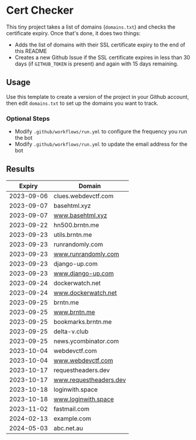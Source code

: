# Cert Checker

This tiny project takes a list of domains (`domains.txt`) and checks the certificate expiry. Once that's done, it does two things:

- Adds the list of domains with their SSL certificate expiry to the end of this README
- Creates a new Github Issue if the SSL certificate expires in less than 30 days (if `GITHUB_TOKEN` is present) and again with 15 days remaining.


## Usage

Use this template to create a version of the project in your Github account, then edit `domains.txt` to set up the domains you want to track.


### Optional Steps

- Modify `.github/workflows/run.yml` to configure the frequency you run the bot
- Modify `.github/workflows/run.yml` to update the email address for the bot

## Results

| Expiry    | Domain   |
|-----------|----------|
| 2023-09-06 | clues.webdevctf.com |
| 2023-09-07 | basehtml.xyz |
| 2023-09-07 | www.basehtml.xyz |
| 2023-09-22 | hn500.brntn.me |
| 2023-09-23 | utils.brntn.me |
| 2023-09-23 | runrandomly.com |
| 2023-09-23 | www.runrandomly.com |
| 2023-09-23 | django-up.com |
| 2023-09-23 | www.django-up.com |
| 2023-09-24 | dockerwatch.net |
| 2023-09-24 | www.dockerwatch.net |
| 2023-09-25 | brntn.me |
| 2023-09-25 | www.brntn.me |
| 2023-09-25 | bookmarks.brntn.me |
| 2023-09-25 | delta-v.club |
| 2023-09-25 | news.ycombinator.com |
| 2023-10-04 | webdevctf.com |
| 2023-10-04 | www.webdevctf.com |
| 2023-10-17 | requestheaders.dev |
| 2023-10-17 | www.requestheaders.dev |
| 2023-10-18 | loginwith.space |
| 2023-10-18 | www.loginwith.space |
| 2023-11-02 | fastmail.com |
| 2024-02-13 | example.com |
| 2024-05-03 | abc.net.au |

